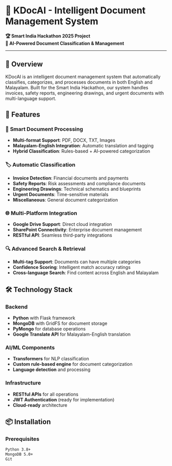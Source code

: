 # 📄 KDocAI - Intelligent Document Management System

**🏆 Smart India Hackathon 2025 Project**  
**🤖 AI-Powered Document Classification & Management**

---

## 🌟 Overview

KDocAI is an intelligent document management system that automatically classifies, categorizes, and processes documents in both English and Malayalam. Built for the Smart India Hackathon, our system handles invoices, safety reports, engineering drawings, and urgent documents with multi-language support.

## 🚀 Features

### 📁 **Smart Document Processing**
- **Multi-format Support**: PDF, DOCX, TXT, Images
- **Malayalam-English Integration**: Automatic translation and tagging
- **Hybrid Classification**: Rules-based + AI-powered categorization

### 🏷️ **Automatic Classification**
- **Invoice Detection**: Financial documents and payments
- **Safety Reports**: Risk assessments and compliance documents  
- **Engineering Drawings**: Technical schematics and blueprints
- **Urgent Documents**: Time-sensitive materials
- **Miscellaneous**: General document categorization

### 🌐 **Multi-Platform Integration**
- **Google Drive Support**: Direct cloud integration
- **SharePoint Connectivity**: Enterprise document management
- **RESTful API**: Seamless third-party integrations

### 🔍 **Advanced Search & Retrieval**
- **Multi-tag Support**: Documents can have multiple categories
- **Confidence Scoring**: Intelligent match accuracy ratings
- **Cross-language Search**: Find content across English and Malayalam

## 🛠️ Technology Stack

### **Backend**
- **Python** with Flask framework
- **MongoDB** with GridFS for document storage
- **PyMongo** for database operations
- **Google Translate API** for Malayalam-English translation

### **AI/ML Components**
- **Transformers** for NLP classification
- **Custom rule-based engine** for document categorization
- **Language detection** and processing

### **Infrastructure**
- **RESTful APIs** for all operations
- **JWT Authentication** (ready for implementation)
- **Cloud-ready** architecture

## 📦 Installation

### **Prerequisites**
```bash
Python 3.8+
MongoDB 5.0+
Git
